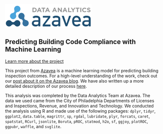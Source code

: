 <img class="logo" src="docs/images/2015_03_31_DataAnalytics_Logo.svg">

## Predicting Building Code Compliance with Machine Learning

[Learn more about the project](https://azavea.github.io/building-inspection-prediction/index.html)

This project from [Azavea](https://www.azavea.com/) is a machine learning model for predicting building inspection outcomes. For a high-level understanding of the work, check out our [post about it on the Azavea blog](https://www.azavea.com/blog/2017/09/15/building-inspection-prediction/). We have also written up a more detailed description of our process [here](https://azavea.github.io/building-inspection-prediction/index.html).

This analysis was completed by the Data Analytics Team at Azavea. The data we used came from the City of Philadelphia Departments of Licenses and Inspections, Revenue, and Innovation and Technology. We conducted the analysis using R and made use of the following packages: `dplyr`, `tidyr`, `ggplot2`, `data.table`, `magrittr`, `sp`, `rgdal`, `lubridate`, `plyr`, `forcats`, `caret`, `spatstat`, `RCurl`, `jsonlite`, `Boruta`, `pROC`, `statmod`, `h2o`, `sf`, `ggjoy`, `plotROC`, `ggpubr`, `waffle`, and `svglite`.

